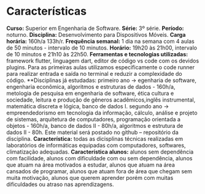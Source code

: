 # Características
**Curso:** Superior em Engenharia de Software.
**Série:** 3º série.
**Período:** noturno.
**Disciplina:** Desenvolvimento para Dispositivos Móveis.
**Carga horária:** 160h/a 133h/r.
**Frequência semanal:** 1 dia na semana com 4 aulas de 50 minutos - intervalo de 10 minutos.
**Horário:** 19h20 às 21h00, intervalo de 10 minutos e 21h10 às 22h50.
**Ferramentas e tecnologias utilizadas:** framework flutter, linguagem dart, editor de código vs code com os devidos plugins. Para as primeiras aulas utilizamos especificamente o code runner para realizar entrada e saída no terminal e reduzir a complexidade do código.
**Disciplinas já estudadas: 
  primeiro ano → egenharia de software, engenharia econômica, algoritmos e estruturas de dados - 160h/a, metologia de pesquisa em engenharia de software, ética cultura e sociedade, leitura e produção de gêneros acadêmicos,inglês instrumental, matemática discreta e lógica, banco de dados I.
  segundo ano → empreendedorismo em tecnologia da informação, cálculo, análise e projeto de sistemas, arquitetura de computadores, programação orientada a objetos - 160h/a, banco de dados II - 80h/a, algoritmos e estrutura de dados II - 80h.
Este material será postado no github – repositório da disciplina. 
**Característica:** todas as dicisplinas técnicas realizadas em laboratórios de informáticas equipadas com computadores, softwares, climatização adequadas.
**Característica alunos:** alunos sem dependência com facilidade, alunos com dificuldade com ou sem dependência, alunos que atuam na área motivados a estudar, alunos que atuam na área cansados de programar, alunos que atuam fora de área que chegam sem muita motivação, alunos que querem aprender porém com muitas dificuldades ou atraso nas aprendizagens.
